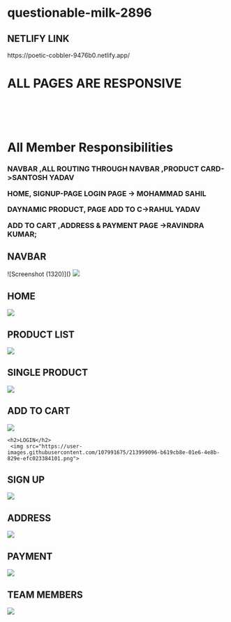 # questionable-milk-2896

<h2>NETLIFY LINK</h2>
https://poetic-cobbler-9476b0.netlify.app/

<H1>ALL PAGES ARE RESPONSIVE <H1/>


<br/>
<h1/>All Member Responsibilities</h1>
<h3>
 NAVBAR ,ALL ROUTING THROUGH NAVBAR ,PRODUCT CARD->SANTOSH YADAV
 
HOME, SIGNUP-PAGE LOGIN PAGE -> MOHAMMAD SAHIL

DAYNAMIC PRODUCT, PAGE ADD TO C->RAHUL YADAV
 
 ADD TO CART ,ADDRESS & PAYMENT PAGE ->RAVINDRA KUMAR;

</h3>

 <h2>NAVBAR</h2>
 ![Screenshot (1320)]()
 <img src="https://user-images.githubusercontent.com/107991675/214000297-8b7ae4c9-ee25-4ca9-98a1-f3b419e31444.png">



<h2>HOME</h2>
 <img src="https://user-images.githubusercontent.com/107991675/214000343-ec9884ce-e25d-4707-a041-8809e8b00d21.png">


 
  <h2>PRODUCT LIST</h2>

 <img src="https://user-images.githubusercontent.com/107991675/213998235-f1eb5153-05ca-4754-aae7-11bbc4b1ab27.png">




 
  <h2>SINGLE PRODUCT</h2>
   <img src="https://user-images.githubusercontent.com/107991675/213998533-0fa62f1a-ebe9-4f17-9620-27206cc9e96f.png">

  
   
  <h2>ADD TO CART</h2>
   <img src="https://user-images.githubusercontent.com/107991675/213998597-2be654ef-1dd4-4faa-8e03-7325e4a8646f.png">



    <h2>LOGIN</h2>
     <img src="https://user-images.githubusercontent.com/107991675/213999096-b619cb8e-01e6-4e8b-829e-efc023384101.png">


  <h2>SIGN UP</h2>
   <img src="https://user-images.githubusercontent.com/107991675/213999277-892e0cc7-6c2b-44e9-bb4e-a17e86c0a90b.png">

  
  <h2>ADDRESS</h2>
   <img src="https://user-images.githubusercontent.com/107991675/213999394-898ef0e9-cd49-42a6-b94d-72f83919d485.png">


  
  <h2>PAYMENT</h2>
   <img src="https://user-images.githubusercontent.com/107991675/213999441-4dfb2d91-d190-4140-92f9-c096f2b69539.png">


<h2>TEAM MEMBERS</h2>
  <img src="https://user-images.githubusercontent.com/107991675/213999617-b9b7a0e5-375f-4d03-8ccb-4b0d89053a72.png">


